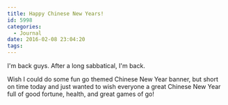 ```yaml
---
title: Happy Chinese New Years!
id: 5998
categories:
  - Journal
date: 2016-02-08 23:04:20
tags:
---
```


I'm back guys. After a long sabbatical, I'm back.

Wish I could do some fun go themed Chinese New Year banner, but short on time today and just wanted to wish everyone a great Chinese New Year full of good fortune, health, and great games of go!